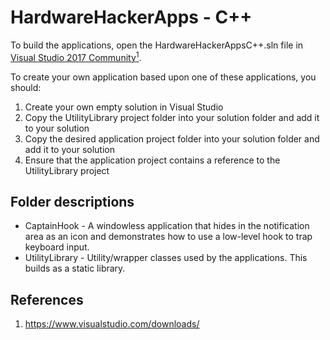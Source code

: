 # HardwareHackerApps - C++

To build the applications, open the HardwareHackerAppsC++.sln file in [Visual Studio 2017 Community<sup>1</sup>](https://www.visualstudio.com/downloads/).

To create your own application based upon one of these applications, you should:

1. Create your own empty solution in Visual Studio
2. Copy the UtilityLibrary project folder into your solution folder and add it to your solution
3. Copy the desired application project folder into your solution folder and add it to your solution
4. Ensure that the application project contains a reference to the UtilityLibrary project


## Folder descriptions

* CaptainHook - A windowless application that hides in the notification area as an icon and demonstrates how to use a low-level hook to trap keyboard input.
* UtilityLibrary - Utility/wrapper classes used by the applications. This builds as a static library.


## References

1. https://www.visualstudio.com/downloads/

